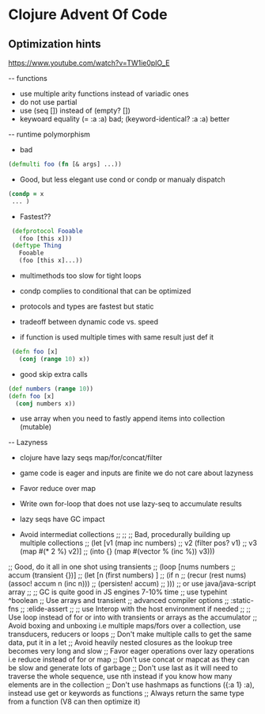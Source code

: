 
# Clojure Advent Of Code

## Optimization hints
https://www.youtube.com/watch?v=TW1ie0pIO_E

-- functions
- use multiple arity functions instead of variadic ones
- do not use partial
- use (seq []) instead of (empty? [])
- keywoard equality (= :a :a) bad; (keyword-identical? :a :a) better

-- runtime polymorphism
- bad
 ```clojure 
 (defmulti foo (fn [& args] ...))
 ```
- Good, but less elegant use cond or condp or manualy dispatch
```clojure 
(condp = x
 ... )
 ```
- Fastest??
```clojure
 (defprotocol Fooable
   (foo [this x]))
 (deftype Thing
   Fooable
   (foo [this x]...))
```
- multimethods too slow for tight loops
- condp complies to conditional that can be optimized
- protocols and types are fastest but static
- tradeoff between dynamic code vs. speed

- if function is used multiple times with same result just def it
```clojure
 (defn foo [x]
   (conj (range 10) x))
```
- good skip extra calls
 ```clojure
 (def numbers (range 10))
 (defn foo [x]
   (conj numbers x))
```
- use array when you need to fastly append items into collection (mutable)

-- Lazyness
- clojure have lazy seqs map/for/concat/filter
- game code is eager and inputs are finite we do not care about lazyness
- Favor reduce over map
- Write own for-loop that does not use lazy-seq to accumulate results
- lazy seqs have GC impact

- Avoid intermediat collections
;;
;;
;; Bad, procedurally building up multiple collections
;; (let [v1 (map inc numbers)
;;       v2 (filter pos? v1)
;;       v3 (map #(* 2 %) v2)]
;;   (into {} (map #(vector % (inc %)) v3)))

;; Good, do it all in one shot using transients
;; (loop [nums numbers
;;        accum (transient {})]
;;   (let [n (first numbers) ]
;;     (if n
;;       (recur (rest nums) (assoc! accum n (inc n)))
;;       (persisten! accum)
;;       )))
;; or use java/java-script array
;;
;; GC is quite good in JS engines 7-10% time
;; use typehint ^boolean
;; Use arrays and transient
;; advanced compiler options
;;   :static-fns
;;   :elide-assert
;;
;; use Interop with the host environment if needed
;;
;; Use loop instead of for or into with transients or arrays as the accumulator
;; Avoid boxing and unboxing i.e multiple maps/fors over a collection, use transducers, reducers or loops
;; Don't make multiple calls to get the same data, put it in a let
;; Avoid heavily nested closures as the lookup tree becomes very long and slow
;; Favor eager operations over lazy operations i.e reduce instead of for or map
;; Don't use concat or mapcat as they can be slow and generate lots of garbage
;; Don't use last as it will need to traverse the whole sequence, use nth instead if you know how many elements are in the collection
;; Don't use hashmaps as functions ({:a 1} :a), instead use get or keywords as functions
;; Always return the same type from a function (V8 can then optimize it)
